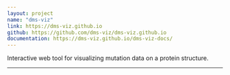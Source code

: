 ```yaml
---
layout: project
name: "dms-viz"
link: https://dms-viz.github.io
github: https://github.com/dms-viz/dms-viz.github.io
documentation: https://dms-viz.github.io/dms-viz-docs/
---
```


Interactive web tool for visualizing mutation data on a protein structure.

---
